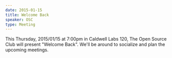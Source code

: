 ```yaml
---
date: 2015-01-15
title: Welcome Back
speaker: OSC
type: Meeting
---
```

This Thursday, 2015/01/15 at 7:00pm in Caldwell Labs 120, The Open Source Club will present "Welcome Back". We'll be around to socialize and plan the upcoming meetings.
